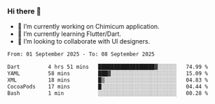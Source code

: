### Hi there 👋

<!--
**devcat37/devcat37** is a ✨ _special_ ✨ repository because its `README.md` (this file) appears on your GitHub profile.-->


- 🔭 I’m currently working on Chimicum application.
- 🌱 I’m currently learning Flutter/Dart.
- 👯 I’m looking to collaborate with UI designers.
<!-- - 🤔 I’m looking for help with ... -->

<!--START_SECTION:waka-->

```txt
From: 01 September 2025 - To: 08 September 2025

Dart         4 hrs 51 mins   ██████████████████▓░░░░░░   74.99 %
YAML         58 mins         ███▓░░░░░░░░░░░░░░░░░░░░░   15.09 %
XML          18 mins         █▒░░░░░░░░░░░░░░░░░░░░░░░   04.83 %
CocoaPods    17 mins         █░░░░░░░░░░░░░░░░░░░░░░░░   04.44 %
Bash         1 min           ░░░░░░░░░░░░░░░░░░░░░░░░░   00.28 %
```

<!--END_SECTION:waka-->

